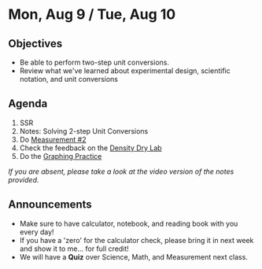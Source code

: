 Mon, Aug 9 / Tue, Aug 10
=====================

Objectives
------------
- Be able to perform two-step unit conversions.
- Review what we've learned about experimental design, scientific notation, and unit conversions

Agenda  
---------  

1. SSR
2. Notes: Solving 2-step Unit Conversions
3. Do [Measurement #2](https://avon.schoology.com/course/5138386942/materials/gp/5168770970)
4. Check the feedback on the [Density Dry Lab](https://avon.schoology.com/assignment/5144898517/)
5. Do the [Graphing Practice]()

*If you are absent, please take a look at the video version of the notes provided.*


Announcements
-------------  
- Make sure to have calculator, notebook, and reading book with you every day!
- If you have a 'zero' for the calculator check, please bring it in next week and show it to me... for full credit!
- We will have a **Quiz** over Science, Math, and Measurement next class.


<!--stackedit_data:
eyJoaXN0b3J5IjpbMzkzMTMzMTIwLC0xMTA2MTk3NTE1LC0xMj
gxNzQyMjM2LDE4NDkxMTc4MDUsOTA4OTAxMDU4LDkxMzk4Nzk2
NiwxNTI5OTQ2MDU4LDE2OTIyNDg3NTEsNDM1MjYyNTAyLDI2Nj
QwODgyMiwxNzk1MDk0ODg3LC0xODE4NjYyMjcxLC0xMDY1MzMz
NTIwLC03MjAyMDEwNDQsODg0NzMyNDAsMzUyMzAyMDk0LDQzNT
UyMTE0NiwxNDMzMDY3MDY5LC0xNDUxNDE2MjEwLC02MjczODg5
ODFdfQ==
-->